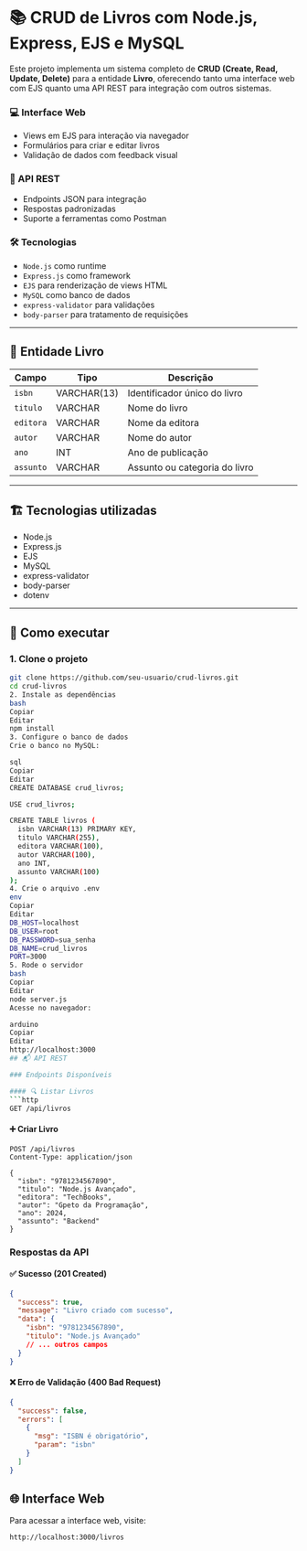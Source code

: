 # 📚 CRUD de Livros com Node.js, Express, EJS e MySQL

Este projeto implementa um sistema completo de **CRUD (Create, Read, Update, Delete)** para a entidade **Livro**, oferecendo tanto uma interface web com EJS quanto uma API REST para integração com outros sistemas.

### 💻 Interface Web
- Views em EJS para interação via navegador
- Formulários para criar e editar livros
- Validação de dados com feedback visual

### 🔗 API REST
- Endpoints JSON para integração
- Respostas padronizadas
- Suporte a ferramentas como Postman

### 🛠️ Tecnologias
- `Node.js` como runtime
- `Express.js` como framework
- `EJS` para renderização de views HTML
- `MySQL` como banco de dados
- `express-validator` para validações
- `body-parser` para tratamento de requisições

---

## 🧾 Entidade Livro

| Campo      | Tipo       | Descrição                         |
|------------|------------|-----------------------------------|
| `isbn`     | VARCHAR(13) | Identificador único do livro     |
| `titulo`   | VARCHAR     | Nome do livro                    |
| `editora`  | VARCHAR     | Nome da editora                  |
| `autor`    | VARCHAR     | Nome do autor                    |
| `ano`      | INT         | Ano de publicação                |
| `assunto`  | VARCHAR     | Assunto ou categoria do livro    |

---

## 🏗️ Tecnologias utilizadas

- Node.js
- Express.js
- EJS
- MySQL
- express-validator
- body-parser
- dotenv

---

## 🚀 Como executar

### 1. Clone o projeto

```bash
git clone https://github.com/seu-usuario/crud-livros.git
cd crud-livros
2. Instale as dependências
bash
Copiar
Editar
npm install
3. Configure o banco de dados
Crie o banco no MySQL:

sql
Copiar
Editar
CREATE DATABASE crud_livros;

USE crud_livros;

CREATE TABLE livros (
  isbn VARCHAR(13) PRIMARY KEY,
  titulo VARCHAR(255),
  editora VARCHAR(100),
  autor VARCHAR(100),
  ano INT,
  assunto VARCHAR(100)
);
4. Crie o arquivo .env
env
Copiar
Editar
DB_HOST=localhost
DB_USER=root
DB_PASSWORD=sua_senha
DB_NAME=crud_livros
PORT=3000
5. Rode o servidor
bash
Copiar
Editar
node server.js
Acesse no navegador:

arduino
Copiar
Editar
http://localhost:3000
## 📬 API REST

### Endpoints Disponíveis

#### 🔍 Listar Livros
```http
GET /api/livros
```

#### ➕ Criar Livro
```http
POST /api/livros
Content-Type: application/json

{
  "isbn": "9781234567890",
  "titulo": "Node.js Avançado",
  "editora": "TechBooks",
  "autor": "Gpeto da Programação",
  "ano": 2024,
  "assunto": "Backend"
}
```

### Respostas da API

#### ✅ Sucesso (201 Created)
```json
{
  "success": true,
  "message": "Livro criado com sucesso",
  "data": {
    "isbn": "9781234567890",
    "titulo": "Node.js Avançado"
    // ... outros campos
  }
}
```

#### ❌ Erro de Validação (400 Bad Request)
```json
{
  "success": false,
  "errors": [
    {
      "msg": "ISBN é obrigatório",
      "param": "isbn"
    }
  ]
}
```

## 🌐 Interface Web

Para acessar a interface web, visite:
```
http://localhost:3000/livros
```
